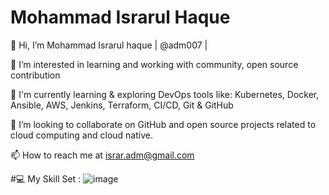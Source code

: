 # Mohammad Israrul Haque

👋 Hi, I’m Mohammad Israrul haque | @adm007 |

👀 I’m interested in learning and working with community, open source contribution

🌱 I'm currently learning & exploring DevOps tools like: Kubernetes, Docker, Ansible, AWS, Jenkins, Terraform, CI/CD, Git & GitHub

💞️ I’m looking to collaborate on GitHub and open source projects related to cloud computing and cloud native.

📫 How to reach me at israr.adm@gmail.com

#💻 My Skill Set :
![image](https://github.com/adm077/adm007/assets/139608052/8d0c82dc-dca2-4bdd-9b87-9e7b41abcf2a)










